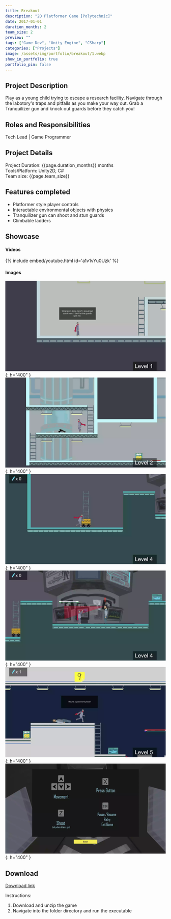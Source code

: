 ```yaml
---
title: Breakout 
description: "2D Platformer Game [Polytechnic]"
date: 2017-01-01
duration_months: 2
team_size: 2
preview: ""
tags: ["Game Dev", "Unity Engine", "CSharp"]
categories: ["Projects"]
image: /assets/img/portfolio/breakout/1.webp
show_in_portfolio: true
portfolio_pin: false
---
```


## **Project Description**
Play as a young child trying to escape a research facility. Navigate through the labotory's traps and pitfalls as you make your way out. Grab a Tranquilizer gun and knock out guards before they catch you!

## **Roles and Responsibilities**
Tech Lead | Game Programmer  

## **Project Details**
Project Duration: {{page.duration_months}} months  
Tools/Platform: Unity2D, C#  
Team size: {{page.team_size}}  

## Features completed  
- Platformer style player controls
- Interactable environmental objects with physics
- Tranquilizer gun can shoot and stun guards
- Climbable ladders

## **Showcase**
#### Videos  
{% include embed/youtube.html id='a1v1vYu0Uzk' %}  

#### Images  
![](/assets/img/portfolio/breakout/3.webp){: h="400" }  
![](/assets/img/portfolio/breakout/4.webp){: h="400" }  
![](/assets/img/portfolio/breakout/6.webp){: h="400" }  
![](/assets/img/portfolio/breakout/7.webp){: h="400" }  
![](/assets/img/portfolio/breakout/8.webp){: h="400" }  
![](/assets/img/portfolio/breakout/2.webp){: h="400" }  

## **Download**
[Download link](https://drive.google.com/file/d/1Wkxu0xmqtEGXjgE4uIM6Dh7B_o-x0--r/view?usp=drive_link)  

 Instructions:
 1. Download and unzip the game
 2. Navigate into the folder directory and run the executable
